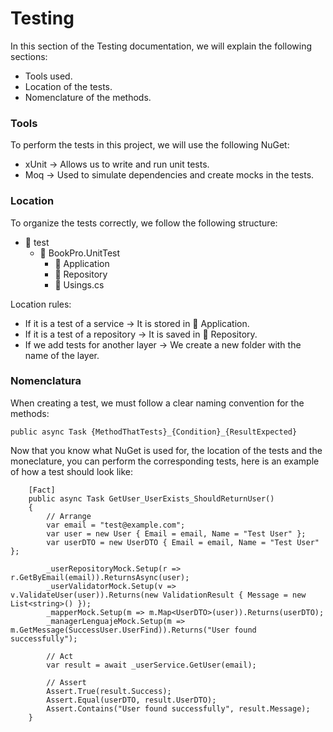 # Testing
In this section of the Testing documentation, we will explain the following sections:
- Tools used.
- Location of the tests.
- Nomenclature of the methods.


### Tools
To perform the tests in this project, we will use the following NuGet:
- xUnit → Allows us to write and run unit tests.
- Moq → Used to simulate dependencies and create mocks in the tests.

### Location
To organize the tests correctly, we follow the following structure:
- 📂 test
  - 📂 BookPro.UnitTest
     - 📂 Application
     - 📂 Repository
     - 📄 Usings.cs

Location rules:
 - If it is a test of a service → It is stored in 📂 Application.
 - If it is a test of a repository → It is saved in 📂 Repository.
 - If we add tests for another layer → We create a new folder with the name of the layer.

### Nomenclatura 
When creating a test, we must follow a clear naming convention for the methods:

``public async Task {MethodThatTests}_{Condition}_{ResultExpected}``


Now that you know what NuGet is used for, the location of the tests and the moneclature, you can perform the corresponding tests, here is an example of how a test should look like:

````
    [Fact]
    public async Task GetUser_UserExists_ShouldReturnUser()
    {
        // Arrange
        var email = "test@example.com";
        var user = new User { Email = email, Name = "Test User" };
        var userDTO = new UserDTO { Email = email, Name = "Test User" };

        _userRepositoryMock.Setup(r => r.GetByEmail(email)).ReturnsAsync(user);
        _userValidatorMock.Setup(v => v.ValidateUser(user)).Returns(new ValidationResult { Message = new List<string>() });
        _mapperMock.Setup(m => m.Map<UserDTO>(user)).Returns(userDTO);
        _managerLenguajeMock.Setup(m => m.GetMessage(SuccessUser.UserFind)).Returns("User found successfully");

        // Act
        var result = await _userService.GetUser(email);

        // Assert
        Assert.True(result.Success);
        Assert.Equal(userDTO, result.UserDTO);
        Assert.Contains("User found successfully", result.Message);
    }
````